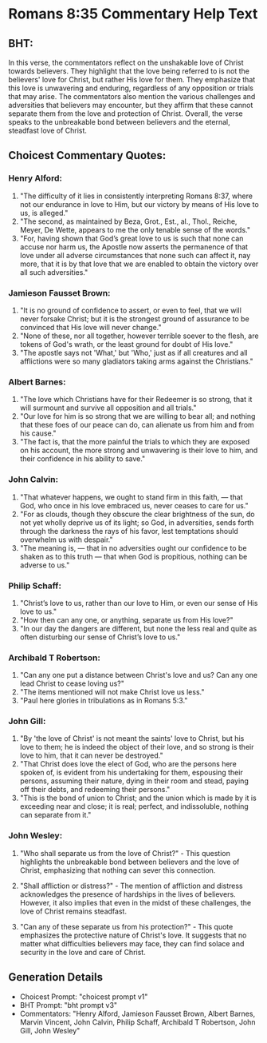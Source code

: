 # Romans 8:35 Commentary Help Text

## BHT:
In this verse, the commentators reflect on the unshakable love of Christ towards believers. They highlight that the love being referred to is not the believers' love for Christ, but rather His love for them. They emphasize that this love is unwavering and enduring, regardless of any opposition or trials that may arise. The commentators also mention the various challenges and adversities that believers may encounter, but they affirm that these cannot separate them from the love and protection of Christ. Overall, the verse speaks to the unbreakable bond between believers and the eternal, steadfast love of Christ.

## Choicest Commentary Quotes:
### Henry Alford:
1) "The difficulty of it lies in consistently interpreting Romans 8:37, where not our endurance in love to Him, but our victory by means of His love to us, is alleged."
2) "The second, as maintained by Beza, Grot., Est., al., Thol., Reiche, Meyer, De Wette, appears to me the only tenable sense of the words."
3) "For, having shown that God’s great love to us is such that none can accuse nor harm us, the Apostle now asserts the permanence of that love under all adverse circumstances that none such can affect it, nay more, that it is by that love that we are enabled to obtain the victory over all such adversities."

### Jamieson Fausset Brown:
1. "It is no ground of confidence to assert, or even to feel, that we will never forsake Christ; but it is the strongest ground of assurance to be convinced that His love will never change."
2. "None of these, nor all together, however terrible soever to the flesh, are tokens of God's wrath, or the least ground for doubt of His love."
3. "The apostle says not 'What,' but 'Who,' just as if all creatures and all afflictions were so many gladiators taking arms against the Christians."

### Albert Barnes:
1. "The love which Christians have for their Redeemer is so strong, that it will surmount and survive all opposition and all trials."
2. "Our love for him is so strong that we are willing to bear all; and nothing that these foes of our peace can do, can alienate us from him and from his cause."
3. "The fact is, that the more painful the trials to which they are exposed on his account, the more strong and unwavering is their love to him, and their confidence in his ability to save."

### John Calvin:
1. "That whatever happens, we ought to stand firm in this faith, — that God, who once in his love embraced us, never ceases to care for us."
2. "For as clouds, though they obscure the clear brightness of the sun, do not yet wholly deprive us of its light; so God, in adversities, sends forth through the darkness the rays of his favor, lest temptations should overwhelm us with despair."
3. "The meaning is, — that in no adversities ought our confidence to be shaken as to this truth — that when God is propitious, nothing can be adverse to us."

### Philip Schaff:
1. "Christ’s love to us, rather than our love to Him, or even our sense of His love to us."
2. "How then can any one, or anything, separate us from His love?"
3. "In our day the dangers are different, but none the less real and quite as often disturbing our sense of Christ’s love to us."

### Archibald T Robertson:
1. "Can any one put a distance between Christ's love and us? Can any one lead Christ to cease loving us?" 
2. "The items mentioned will not make Christ love us less." 
3. "Paul here glories in tribulations as in Romans 5:3."

### John Gill:
1. "By 'the love of Christ' is not meant the saints' love to Christ, but his love to them; he is indeed the object of their love, and so strong is their love to him, that it can never be destroyed."
2. "That Christ does love the elect of God, who are the persons here spoken of, is evident from his undertaking for them, espousing their persons, assuming their nature, dying in their room and stead, paying off their debts, and redeeming their persons."
3. "This is the bond of union to Christ; and the union which is made by it is exceeding near and close; it is real; perfect, and indissoluble, nothing can separate from it."

### John Wesley:
1. "Who shall separate us from the love of Christ?" - This question highlights the unbreakable bond between believers and the love of Christ, emphasizing that nothing can sever this connection.

2. "Shall affliction or distress?" - The mention of affliction and distress acknowledges the presence of hardships in the lives of believers. However, it also implies that even in the midst of these challenges, the love of Christ remains steadfast.

3. "Can any of these separate us from his protection?" - This quote emphasizes the protective nature of Christ's love. It suggests that no matter what difficulties believers may face, they can find solace and security in the love and care of Christ.


## Generation Details
- Choicest Prompt: "choicest prompt v1"
- BHT Prompt: "bht prompt v3"
- Commentators: "Henry Alford, Jamieson Fausset Brown, Albert Barnes, Marvin Vincent, John Calvin, Philip Schaff, Archibald T Robertson, John Gill, John Wesley"
